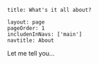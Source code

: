 ```
title: What's it all about?

layout: page
pageOrder: 1
includenInNavs: ['main']
navtitle: About
```

Let me tell you...